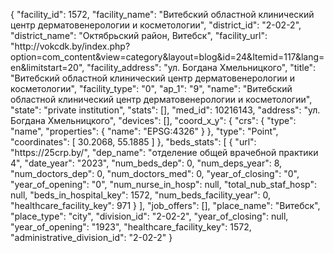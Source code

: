 {
    "facility_id": 1572,
    "facility_name": "Витебский областной клинический центр дерматовенерологии и косметологии",
    "district_id": "2-02-2",
    "district_name": "Октябрьский район, Витебск",
    "facility_url": "http:\/\/vokcdk.by\/index.php?option=com_content&view=category&layout=blog&id=24&Itemid=117&lang=en&limitstart=20",
    "facility_address": "ул. Богдана Хмельницкого",
    "title": "Витебский областной клинический центр дерматовенерологии и косметологии",
    "facility_type": "0",
    "ap_1": "9",
    "name": "Витебский областной клинический центр дерматовенерологии и косметологии",
    "state": "private institution",
    "stats": [],
    "med_id": 10216143,
    "address": "ул. Богдана Хмельницкого",
    "devices": [],
    "coord_x_y": {
        "crs": {
            "type": "name",
            "properties": {
                "name": "EPSG:4326"
            }
        },
        "type": "Point",
        "coordinates": [
            30.2068,
            55.1885
        ]
    },
    "beds_stats": [
        {
            "url": "https:\/\/25crp.by\/",
            "dep_name": "отделение общей врачебной практики 4",
            "date_year": "2023",
            "num_beds_dep": 0,
            "num_deps_year": 8,
            "num_doctors_dep": 0,
            "num_doctors_med": 0,
            "year_of_closing": "0",
            "year_of_opening": "0",
            "num_nurse_in_hosp": null,
            "total_nub_staf_hosp": null,
            "beds_in_hospital_key": 1572,
            "num_beds_facility_year": 0,
            "healthcare_facility_key": 971
        }
    ],
    "job_offers": [],
    "place_name": "Витебск",
    "place_type": "city",
    "division_id": "2-02-2",
    "year_of_closing": null,
    "year_of_opening": "1923",
    "healthcare_facility_key": 1572,
    "administrative_division_id": "2-02-2"
}